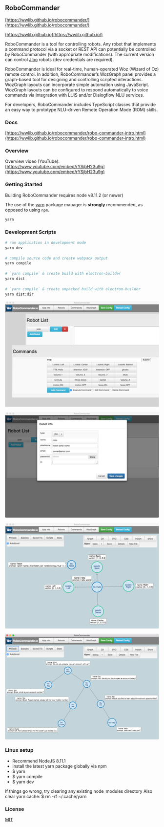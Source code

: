 ## RoboCommander

[https://wwlib.github.io/robocommander/](https://wwlib.github.io/robocommander/)

[https://wwlib.github.io](https://wwlib.github.io/)

RoboCommander is a tool for controlling robots. Any robot that implements a command protocol via a socket or REST API can potentially be controlled by RoboCommander (with appropriate modifications). The current version can control [Jibo](https://jibo.com/) robots (dev credentials are required).

RoboCommander is ideal for real-time, human-operated Woz (Wizard of Oz) remote control. In addition, RoboCommander’s WozGraph panel provides a graph-based tool for designing and controlling scripted interactions. WozGraph layouts can incorporate simple automation using  JavaScript. WozGraph layouts can be configured to respond automatically to voice commands via integration with LUIS and/or Dialogflow NLU services.

For developers, RoboCommander includes TypeScript classes that provide an easy way to prototype NLU-driven Remote Operation Mode (ROM) skills.

### Docs

[https://wwlib.github.io/robocommander/robo-commander-intro.html](https://wwlib.github.io/robocommander/robo-commander-intro.html)

### Overview

Overview video (YouTube): [https://www.youtube.com/embed/rYSjbH23u9g](https://www.youtube.com/embed/rYSjbH23u9g)


### Getting Started

Building RoboCommander requires node v8.11.2 (or newer)

The use of the [yarn](https://yarnpkg.com/) package manager is **strongly** recommended, as opposed to using `npm`.

```bash
yarn
```

### Development Scripts

```bash
# run application in development mode
yarn dev

# compile source code and create webpack output
yarn compile

# `yarn compile` & create build with electron-builder
yarn dist

# `yarn compile` & create unpacked build with electron-builder
yarn dist:dir
```

![RoboCommander](./docs/img/RoboCommander-panels.png)

![RoboCommander](./docs/img/RoboCommander-robot-modal.png)

![RoboCommander](./docs/img/RoboCommander-basic.png)

![RoboCommander](./docs/img/RoboCommander-dialog.png)

### Linux setup
* Recommend NodeJS 8.11.1
* Install the latest yarn package globally via npm
* $ yarn
* $ yarn compile
* $ yarn dev

If things go wrong, try clearing any existing node_modules directory
Also clear yarn cache: $ rm -rf ~/.cache/yarn

### License

[MIT](https://github.com/electron/electron/blob/master/LICENSE)
